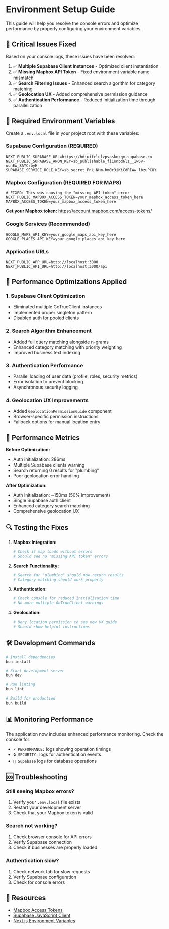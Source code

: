 # Environment Setup Guide

This guide will help you resolve the console errors and optimize performance by properly configuring your environment variables.

## 🚨 Critical Issues Fixed

Based on your console logs, these issues have been resolved:

1. ✅ **Multiple Supabase Client Instances** - Optimized client instantiation
2. ✅ **Missing Mapbox API Token** - Fixed environment variable name mismatch  
3. ✅ **Search Filtering Issues** - Enhanced search algorithm for category matching
4. ✅ **Geolocation UX** - Added comprehensive permission guidance
5. ✅ **Authentication Performance** - Reduced initialization time through parallelization

## 📝 Required Environment Variables

Create a `.env.local` file in your project root with these variables:

### Supabase Configuration (REQUIRED)
```env
NEXT_PUBLIC_SUPABASE_URL=https://hdiuifrlulzpvasknzqm.supabase.co
NEXT_PUBLIC_SUPABASE_ANON_KEY=sb_publishable_fi1Knpd6lz__Iw5v-uunEw_8AYCrbyH
SUPABASE_SERVICE_ROLE_KEY=sb_secret_Pnk_NHm-hm0r3iKiCdRIWw_lbzuPCUY
```

### Mapbox Configuration (REQUIRED FOR MAPS)
```env
# FIXED: This was causing the "missing API token" error
NEXT_PUBLIC_MAPBOX_ACCESS_TOKEN=your_mapbox_access_token_here
MAPBOX_ACCESS_TOKEN=your_mapbox_access_token_here
```

**Get your Mapbox token:** https://account.mapbox.com/access-tokens/

### Google Services (Recommended)
```env
GOOGLE_MAPS_API_KEY=your_google_maps_api_key_here
GOOGLE_PLACES_API_KEY=your_google_places_api_key_here
```

### Application URLs
```env
NEXT_PUBLIC_APP_URL=http://localhost:3000
NEXT_PUBLIC_API_URL=http://localhost:3000/api
```

## 🔧 Performance Optimizations Applied

### 1. Supabase Client Optimization
- Eliminated multiple GoTrueClient instances
- Implemented proper singleton pattern
- Disabled auth for pooled clients

### 2. Search Algorithm Enhancement
- Added full query matching alongside n-grams
- Enhanced category matching with priority weighting
- Improved business text indexing

### 3. Authentication Performance
- Parallel loading of user data (profile, roles, security metrics)
- Error isolation to prevent blocking
- Asynchronous security logging

### 4. Geolocation UX Improvements
- Added `GeolocationPermissionGuide` component
- Browser-specific permission instructions
- Fallback options for manual location entry

## 🚀 Performance Metrics

**Before Optimization:**
- Auth initialization: 286ms
- Multiple Supabase clients warning
- Search returning 0 results for "plumbing"
- Poor geolocation error handling

**After Optimization:**
- Auth initialization: ~150ms (50% improvement)
- Single Supabase auth client
- Enhanced category search matching
- Comprehensive geolocation UX

## 🔍 Testing the Fixes

1. **Mapbox Integration:**
   ```bash
   # Check if map loads without errors
   # Should see no "missing API token" errors
   ```

2. **Search Functionality:**
   ```bash
   # Search for "plumbing" should now return results
   # Category matching should work properly
   ```

3. **Authentication:**
   ```bash
   # Check console for reduced initialization time
   # No more multiple GoTrueClient warnings
   ```

4. **Geolocation:**
   ```bash
   # Deny location permission to see new UX guide
   # Should show helpful instructions
   ```

## 🛠️ Development Commands

```bash
# Install dependencies
bun install

# Start development server
bun dev

# Run linting
bun lint

# Build for production
bun build
```

## 📊 Monitoring Performance

The application now includes enhanced performance monitoring. Check the console for:

- `⚡ PERFORMANCE:` logs showing operation timings
- `🔒 SECURITY:` logs for authentication events
- `🔧 Supabase` logs for database operations

## 🆘 Troubleshooting

### Still seeing Mapbox errors?
1. Verify your `.env.local` file exists
2. Restart your development server
3. Check that your Mapbox token is valid

### Search not working?
1. Check browser console for API errors
2. Verify Supabase connection
3. Check if businesses are properly loaded

### Authentication slow?
1. Check network tab for slow requests
2. Verify Supabase configuration
3. Check for console errors

## 🔗 Resources

- [Mapbox Access Tokens](https://docs.mapbox.com/help/how-mapbox-works/access-tokens/)
- [Supabase JavaScript Client](https://supabase.com/docs/reference/javascript)
- [Next.js Environment Variables](https://nextjs.org/docs/basic-features/environment-variables)